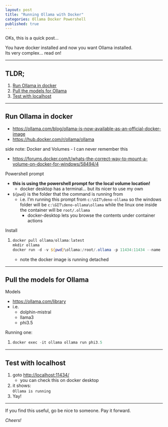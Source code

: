 ```yaml
---
layout: post
title: "Running Ollama with Docker"
categories: Ollama Docker Powershell
published: true
---
```


OKs, this is a quick post...

You have docker installed and now you want Ollama installed.  
Its very complex... read on!

----------------------------------------

## TLDR;

1. [Run Ollama in docker](#run-ollama-in-docker)
2. [Pull the models for Ollama](#pull-the-models-for-ollama)
3. [Test with localhost](#test-with-localhost)

----------------------------------------

## Run Ollama in docker

- <https://ollama.com/blog/ollama-is-now-available-as-an-official-docker-image>
- <https://hub.docker.com/r/ollama/ollama>

side note: Docker and Volumes - I can never remember this
- <https://forums.docker.com/t/whats-the-correct-way-to-mount-a-volume-on-docker-for-windows/58494/4>

Powershell prompt

- **this is using the powershell prompt for the local volume location!**
  - docker desktop has a terminal... but its nicer to use my own
- `${pwd}` is the folder that the command is running from
  - i.e. I'm running this prompt from `c:\GIT\deno-ollama` so the windows folder
    will be `c:\GIT\deno-ollama\ollama` while the linux one inside the container
    will be `root/.ollama`
    - docker-desktop lets you browse the contents under container actions

Install

1. ```powershell
   docker pull ollama/ollama:latest
   mkdir ollama
   docker run -d -v ${pwd}\ollama:/root/.ollama -p 11434:11434 --name ollama ollama/ollama:latest
   ```
   - note the docker image is running detached

----------------------------------------

## Pull the models for Ollama

Models

- <https://ollama.com/library>
- i.e.
  - dolphin-mistral
  - llama3
  - phi3.5

Running one:

1. ```powershell
   docker exec -it ollama ollama run phi3.5
   ```

----------------------------------------

## Test with localhost

1. goto <http://localhost:11434/>
   - you can check this on docker desktop
2. it shows:  
   `Ollama is running`
3. Yay!

----------------------------------------

If you find this useful, go be nice to someone. Pay it forward.

_Cheers!_
